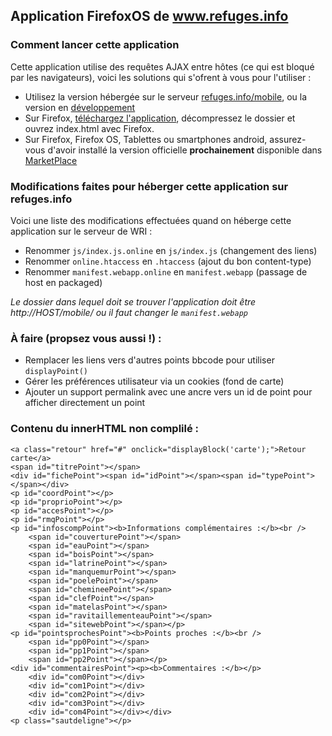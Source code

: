 ## Application FirefoxOS de www.refuges.info

### Comment lancer cette application

Cette application utilise des requêtes AJAX entre hôtes (ce qui est bloqué par les navigateurs), voici les solutions qui s'ofrent à vous pour l'utiliser :

 * Utilisez la version hébergée sur le serveur [refuges.info/mobile](http://www.refuges.info/mobile/), ou la version en [développement](http://leo.refuges.info/mobile/)
 * Sur Firefox, [téléchargez l'application](https://github.com/OpenSourceWay/WRIB2G/archive/master.zip), décompressez le dossier et ouvrez index.html avec Firefox.
 * Sur Firefox, Firefox OS, Tablettes ou smartphones android, assurez-vous d'avoir installé la version officielle **prochainement** disponible dans [MarketPlace](https://marketplace.firefox.com/app/refuges/)

### Modifications faites pour héberger cette application sur refuges.info

Voici une liste des modifications effectuées quand on héberge cette application sur le serveur de WRI :

 * Renommer `js/index.js.online` en `js/index.js` (changement des liens)
 * Renommer `online.htaccess` en `.htaccess` (ajout du bon content-type)
 * Renommer `manifest.webapp.online` en `manifest.webapp` (passage de host en packaged)

*Le dossier dans lequel doit se trouver l'application doit être http://HOST/mobile/ ou il faut changer le `manifest.webapp`*

### À faire (propsez vous aussi !) :

 * Remplacer les liens vers d'autres points bbcode pour utiliser `displayPoint()`
 * Gérer les préférences utilisateur via un cookies (fond de carte)
 * Ajouter un support permalink avec une ancre vers un id de point pour afficher directement un point

### Contenu du innerHTML non complilé :

    <a class="retour" href="#" onclick="displayBlock('carte');">Retour carte</a>
    <span id="titrePoint"></span>
    <div id="fichePoint"><span id="idPoint"></span><span id="typePoint"></span></div>
    <p id="coordPoint"></p>
    <p id="proprioPoint"></p>
    <p id="accesPoint"></p>
    <p id="rmqPoint"></p>
    <p id="infoscompPoint"><b>Informations complémentaires :</b><br />
    	<span id="couverturePoint"></span>
    	<span id="eauPoint"></span>
    	<span id="boisPoint"></span>
    	<span id="latrinePoint"></span>
    	<span id="manquemurPoint"></span>
    	<span id="poelePoint"></span>
    	<span id="chemineePoint"></span>
    	<span id="clefPoint"></span>
    	<span id="matelasPoint"></span>
    	<span id="ravitaillementeauPoint"></span>
    	<span id="sitewebPoint"></span></p>
    <p id="pointsprochesPoint"><b>Points proches :</b><br />
    	<span id="pp0Point"></span>
    	<span id="pp1Point"></span>
    	<span id="pp2Point"></span></p>
    <div id="commentairesPoint"><p><b>Commentaires :</b></p>
    	<div id="com0Point"></div>
    	<div id="com1Point"></div>
    	<div id="com2Point"></div>
    	<div id="com3Point"></div>
    	<div id="com4Point"></div></div>
    <p class="sautdeligne"></p>